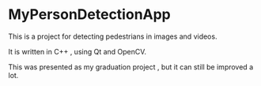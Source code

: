 # MyPersonDetectionApp
This is a project for detecting pedestrians in images and videos.

It is written in C++ , using Qt and OpenCV.

This was presented as my graduation project , but it can still be improved a lot.
